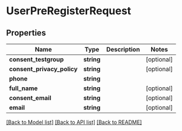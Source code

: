 # UserPreRegisterRequest

## Properties
Name | Type | Description | Notes
------------ | ------------- | ------------- | -------------
**consent_testgroup** | **string** |  | [optional] 
**consent_privacy_policy** | **string** |  | [optional] 
**phone** | **string** |  | 
**full_name** | **string** |  | [optional] 
**consent_email** | **string** |  | [optional] 
**email** | **string** |  | [optional] 

[[Back to Model list]](../README.md#documentation-for-models) [[Back to API list]](../README.md#documentation-for-api-endpoints) [[Back to README]](../README.md)


